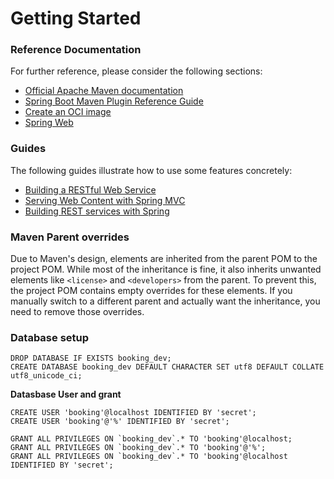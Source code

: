 # Getting Started

### Reference Documentation
For further reference, please consider the following sections:

* [Official Apache Maven documentation](https://maven.apache.org/guides/index.html)
* [Spring Boot Maven Plugin Reference Guide](https://docs.spring.io/spring-boot/3.3.3/maven-plugin)
* [Create an OCI image](https://docs.spring.io/spring-boot/3.3.3/maven-plugin/build-image.html)
* [Spring Web](https://docs.spring.io/spring-boot/docs/3.3.3/reference/htmlsingle/index.html#web)

### Guides
The following guides illustrate how to use some features concretely:

* [Building a RESTful Web Service](https://spring.io/guides/gs/rest-service/)
* [Serving Web Content with Spring MVC](https://spring.io/guides/gs/serving-web-content/)
* [Building REST services with Spring](https://spring.io/guides/tutorials/rest/)

### Maven Parent overrides

Due to Maven's design, elements are inherited from the parent POM to the project POM.
While most of the inheritance is fine, it also inherits unwanted elements like `<license>` and `<developers>` from the parent.
To prevent this, the project POM contains empty overrides for these elements.
If you manually switch to a different parent and actually want the inheritance, you need to remove those overrides.


### Database setup

```
DROP DATABASE IF EXISTS booking_dev;
CREATE DATABASE booking_dev DEFAULT CHARACTER SET utf8 DEFAULT COLLATE utf8_unicode_ci;
```


**Datasbase User and grant**

```
CREATE USER 'booking'@localhost IDENTIFIED BY 'secret';
CREATE USER 'booking'@'%' IDENTIFIED BY 'secret';

GRANT ALL PRIVILEGES ON `booking_dev`.* TO 'booking'@localhost;
GRANT ALL PRIVILEGES ON `booking_dev`.* TO 'booking'@'%';
GRANT ALL PRIVILEGES ON `booking_dev`.* TO 'booking'@localhost IDENTIFIED BY 'secret';
```
